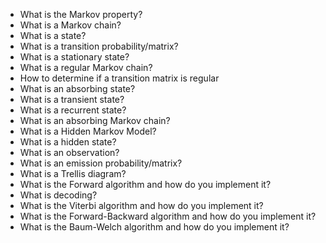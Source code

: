 <ul>
<li>What is the Markov property?</li>
<li>What is a Markov chain?</li>
<li>What is a state?</li>
<li>What is a transition probability/matrix?</li>
<li>What is a stationary state?</li>
<li>What is a regular Markov chain?</li>
<li>How to determine if a transition matrix is regular</li>
<li>What is an absorbing state?</li>
<li>What is a transient state?</li>
<li>What is a recurrent state?</li>
<li>What is an absorbing Markov chain?</li>
<li>What is a Hidden Markov Model?</li>
<li>What is a hidden state?</li>
<li>What is an observation?</li>
<li>What is an emission probability/matrix?</li>
<li>What is a Trellis diagram?</li>
<li>What is the Forward algorithm and how do you implement it?</li>
<li>What is decoding?</li>
<li>What is the Viterbi algorithm and how do you implement it?</li>
<li>What is the Forward-Backward algorithm and how do you implement it?</li>
<li>What is the Baum-Welch algorithm and how do you implement it?</li>
</ul>